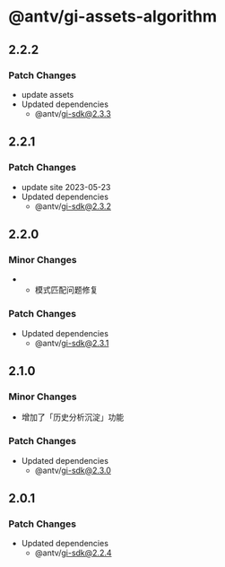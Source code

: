 # @antv/gi-assets-algorithm

## 2.2.2

### Patch Changes

- update assets
- Updated dependencies
  - @antv/gi-sdk@2.3.3

## 2.2.1

### Patch Changes

- update site 2023-05-23
- Updated dependencies
  - @antv/gi-sdk@2.3.2

## 2.2.0

### Minor Changes

- - 模式匹配问题修复

### Patch Changes

- Updated dependencies
  - @antv/gi-sdk@2.3.1

## 2.1.0

### Minor Changes

- 增加了「历史分析沉淀」功能

### Patch Changes

- Updated dependencies
  - @antv/gi-sdk@2.3.0

## 2.0.1

### Patch Changes

- Updated dependencies
  - @antv/gi-sdk@2.2.4
